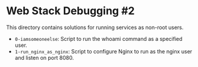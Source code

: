 # Web Stack Debugging #2

This directory contains solutions for running services as non-root users.

- `0-iamsomeoneelse`: Script to run the whoami command as a specified user.
- `1-run_nginx_as_nginx`: Script to configure Nginx to run as the nginx user and listen on port 8080. 